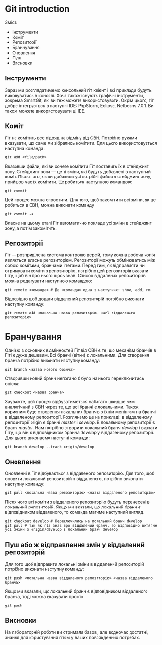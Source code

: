 Git introduction
================

Зміст:

* Інструменти
* Коміт
* Репозиторії
* Бранчування
* Оновлення
* Пуш
* Висновки

Інструменти
-----------

Зараз ми розглядатимемо консольний гіт клієнт і всі приклади будуть виконуватись в консолі. Хоча також існують графічні інструменти, зокрема SmartGit, які ви теж можете використовувати. Окрім цього, гіт добре інтегрується в наступні IDE: PhpStorm, Eclipse, Netbeans 7.0.1. Ви також можете використовувати ці IDE.

Коміт
-----

Гіт не комітить все підряд на відміну від СВН. Потрібно руками вказувати, що саме ми зібрались комітити. Для цього використовується наступна команда:

    git add <file/path>

Вказавши файли, які ви хочете комітити Гіт поставить їх в стейджинг зону. Стейджинг зона — це ті зміни, які будуть добавлені в наступний коміт. Після того, як ви добавили усі потрібні файли в стейджинг зону, прийшов час їх комітити. Це робиться наступною командою:

    git commit

Цей процес можна спростити. Для того, щоб закомітити всі зміни, як це робиться в СВН, можна виконати команду

    git commit -a

Власне на цьому етапі Гіт автоматично покладе усі зміни в стейджинг зону, а потім закомітить.

Репозиторії
-----------

Гіт — розприділена система контролю версій, тому кожна робоча копія являється власне репозиторієм. Репозиторії можуть обмінюватись між собою комітами, бранчами і тегами. Перед тим, як відправляти чи отримувати коміти з репозиторію, потрібно цей репозиторій вказати Гіту, щоб він про нього щось знав. Список віддалених репозиторіїв можна редагувати наступною командою:

    git remote <команда> # Де <команда> одна з наступних: show, add, rm

Відповідно щоб додати віддалений репозиторій потрібно виконати наступну команду:

    git remote add <локальна назва репозиторію> <url віддаленого репозиторію>

Бранчування
===========

Однією з основних відмінностей Гіт від СВН є те, що механізм бранчів в Гіті є дуже дешевим. Всі бранчі (вітки) є локальними. Для створення бранча потрібно виконати наступну команду:

    git branch <назва нового бранча>

Створивши новий бранч непогано б було на нього переключитись опісля:

    git checkout <назва бранча>

Зауважте, цей процес відбуватиметься набагато швидше чим аналогічний в СВН через те, що всі бранчі є локальними. Також корисним буде створення локальних бранчів з їхнім мепінгом на бранчі в віддаленому репозиторії. Розглянемо це на прикладі: в віддаленому репозиторії origin є бранчі *master* і *develop*. В локальному репозиторії є бранч *master*. Нам потрібно створити локальний бранч *develop* і вказати Гіту, що він є відповідником бранча *develop* у віддаленому репозиторії. Для цього виконаємо наступні команди:

    git branch develop --track origin/develop

Оновлення
---------

Оновленні в Гіт відбувається з віддаленого репозиторію. Для того, щоб оновити локальний репозиторій з віддаленого, потрібно виконати наступну команду:

    git pull <локальна назва репозиторію> <назва віддаленого репозиторію>

Після чого всі коміти з віддаленого репозиторію будуть перенесені в локальний репозиторій. Якщо ми вказали, що локальний бранч є відповідником віддаленого, то команда матиме наступний вигляд.

    git checkout develop # Переключились на локальний бранч develop
    git pull # так як гіт знає про віддалений бранч, то відповідно витягне усі зміни з origin/develop в локальний бранч develop

Пуш або ж відправлення змін у віддалений репозиторій
----------------------------------------------------

Для того щоб відправити локальні зміни в віддалений репозиторій потрібно виконати наступну команду:

    git push <локальна назва віддаленого репозиторію> <назва віддаленого бранча>

Якщо ми вказали, що локальний бранч є відповідником віддаленого бранча, тоді можна вказувати просто

    git push

Висновки
--------

На лабораторній роботи ви отримали базові, але водночас достатні, знання для користування гітом у ваших повсякденних потребах.